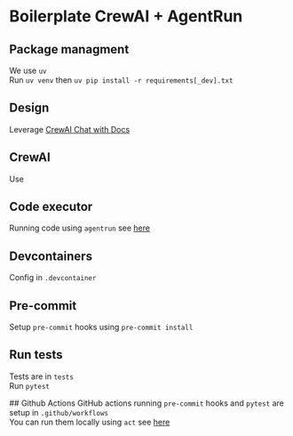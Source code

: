 #  Boilerplate CrewAI + AgentRun

##  Package managment
We use `uv`  
Run `uv venv` then `uv pip install -r requirements[_dev].txt`

##  Design
Leverage [CrewAI Chat with Docs](https://chat.openai.com/g/g-qqTuUWsBY-crewai-assistant)

##  CrewAI
Use

##  Code executor
Running code using `agentrun` see [here](https://pypi.org/project/agentrun/)

##  Devcontainers
Config in `.devcontainer`

##  Pre-commit
Setup `pre-commit` hooks using `pre-commit install`  

## Run tests
Tests are in `tests`  
Run `pytest`

## Github Actions
GitHub actions running `pre-commit` hooks and `pytest` are setup in `.github/workflows`  
You can run them locally using `act` see [here](https://github.com/nektos/act)
